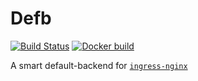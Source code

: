 # Defb
[![Build Status](https://travis-ci.org/PlugAndTrade/defb.svg?branch=master)](https://travis-ci.org/PlugAndTrade/defb)
[![Docker build](https://img.shields.io/docker/build/plugandtrade/defb.svg)](https://hub.docker.com/r/plugandtrade/defb)

A smart default-backend for [`ingress-nginx`](https://kubernetes.github.io/ingress-nginx/)


